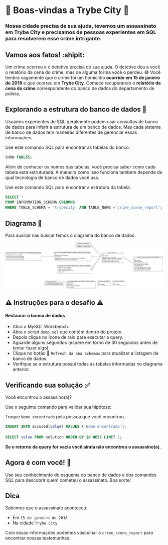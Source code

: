 # :city_sunset: Boas-vindas a Trybe City :city_sunset:

### Nossa cidade precisa de sua ajuda, tevemos um assassinato em Trybe City e precisamos de pessoas experientes em SQL para resolverem esse crime intrigante.

## Vamos aos fatos! :shipit:
Um crime ocorreu e o detetive precisa de sua ajuda. O detetive deu a você o relatório da cena do crime, mas de alguma forma você o perdeu. :sweat_smile: Você lembra vagamente que o crime foi um homicídio **ocorrido em 15 de janeiro de 2018** e que ocorreu em **Trybe City**. Comece recuperando o **relatório da cena do crime** correspondente do banco de dados do departamento de polícia.

## Explorando a estrutura do banco de dados :mag_right:
Usuários experientes de SQL geralmente podem usar consultas de banco de dados para inferir a estrutura de um banco de dados. Mas cada sistema de banco de dados tem maneiras diferentes de gerenciar essas informações.

Use este comando SQL para encontrar as tabelas do banco.

~~~sql
SHOW TABLES;
~~~

Além de conhecer os nomes das tabelas, você precisa saber como cada tabela está estruturada. A maneira como isso funciona também depende de qual tecnologia de banco de dados você usa.

Use este comando SQL para encontrar a estrutura da tabela.

~~~sql
SELECT *
FROM INFORMATION_SCHEMA.COLUMNS 
WHERE TABLE_SCHEMA = 'trybecity' AND TABLE_NAME ='crime_scene_report';
~~~

## Diagrama :page_facing_up:
Para auxiliar nas buscar temos o diagrama do banco de dados.

![plot](./ER.png)

## :warning: Instruções para o desafio :warning:

#### Restaurar o banco de dados
- Abra o MySQL Workbench.
- Abra o script `dump.sql` que contém dentro do projeto.
- Depois clique no ícone de raio para executar a query.
- Aguarde alguns segundos (espere em torno de 30 segundos antes de tentar fazer algo).
- Clique no botão :arrows_counterclockwise: `Refresh da aba Schemas` para atualizar a listagem de banco de dados.
- Verifique se a estrutura possui todas as tabelas informadas no diagrama anterior.

## Verificando sua solução :white_check_mark:
Você encontrou o assassino(a)?

Use o seguinte comando para validar sua hipótese:

Troque `Nome encontrado` pela pessoa que você encontrou.

~~~sql
INSERT INTO accused(value) VALUES ('Nome encontrado');

SELECT value FROM solution ORDER BY id DESC LIMIT 1;
~~~

**Se o retorno da query for vazia você ainda não encontrou o assassino(a).**

## Agora é com você! :rocket:
Use seu conhecimento do esquema do banco de dados e dos comandos SQL para descobrir quem cometeu o assassinato. Boa sorte!

## Dica

Sabemos que o assassinato aconteceu:
 - Em `15 de janeiro de 2018`
 - Na cidade `Trybe City`

Com essas informações podemos vasculhar a `crime_scene_report` para encontrar nossas testemunhas.
